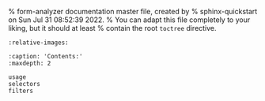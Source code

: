 % form-analyzer documentation master file, created by
% sphinx-quickstart on Sun Jul 31 08:52:39 2022.
% You can adapt this file completely to your liking, but it should at least
% contain the root `toctree` directive.

```{include} ../README.md
:relative-images:
```

```{toctree}
:caption: 'Contents:'
:maxdepth: 2

usage
selectors
filters
```
